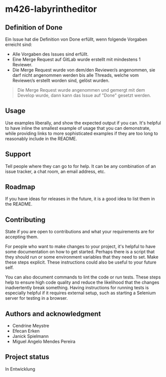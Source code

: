 # m426-labyrintheditor

## Definition of Done

Ein Issue hat die Definition von Done erfüllt, wenn folgende Vorgaben erreicht sind:
- Alle Vorgaben des Issues sind erfüllt.
- Eine Merge Request auf GitLab wurde erstellt mit mindestens 1 Reviewer.
- Die Merge Request wurde von dem/den Reviewer/s angenommen, sie darf nicht angenommen werden bis alle Threads, welche vom Reviewer/s erstellt worden sind, gelöst wurden. 
> Die Merge Request wurde angenommen und gemergt mit dem Develop wurde, dann kann das Issue auf "Done" gesetzt werden.

## Usage
Use examples liberally, and show the expected output if you can. It's helpful to have inline the smallest example of usage that you can demonstrate, while providing links to more sophisticated examples if they are too long to reasonably include in the README.

## Support
Tell people where they can go to for help. It can be any combination of an issue tracker, a chat room, an email address, etc.

## Roadmap
If you have ideas for releases in the future, it is a good idea to list them in the README.

## Contributing
State if you are open to contributions and what your requirements are for accepting them.

For people who want to make changes to your project, it's helpful to have some documentation on how to get started. Perhaps there is a script that they should run or some environment variables that they need to set. Make these steps explicit. These instructions could also be useful to your future self.

You can also document commands to lint the code or run tests. These steps help to ensure high code quality and reduce the likelihood that the changes inadvertently break something. Having instructions for running tests is especially helpful if it requires external setup, such as starting a Selenium server for testing in a browser.

## Authors and acknowledgment
- Cendrine Meystre
- Efecan Erken
- Janick Spielmann
- Miguel Angelo Mendes Pereira

## Project status
In Entwicklung
